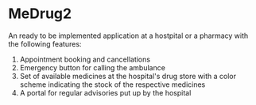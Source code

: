 # MeDrug2
An ready to be implemented application at a hostpital or a pharmacy with the following features:
1. Appointment booking and cancellations
2. Emergency button for calling the ambulance
3. Set of available medicines at the hospital's drug store with a color scheme indicating the stock of the respective medicines
4. A portal for regular advisories put up by the hospital 
